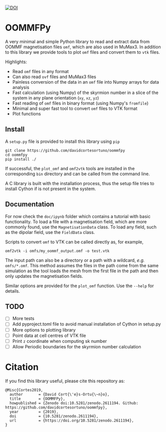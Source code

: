 [![DOI](https://zenodo.org/badge/DOI/10.5281/zenodo.2611194.svg)](https://doi.org/10.5281/zenodo.2611194)

# OOMMFPy

A very minimal and simple Python library to read and extract data from OOMMF
magnetisation files `omf`, which are also used in MuMax3. In addition to this
library we provide tools to plot `omf` files and convert them to `vtk` files.

Highlights:

- Read `omf` files in any format
- Can also read `ovf` files and MuMax3 files
- Painless conversion of the data in an `omf` file into Numpy arrays for data
  analysis
- Fast calculation (using Numpy) of the skyrmion number in a slice of the
  system in any plane orientation (`xy`, `xz`, `yz`)
- Fast reading of `omf` files in binary format (using Numpy's `fromfile`)
- Minimal and super fast tool to convert `omf` files to VTK format
- Plot functions

## Install

A `setup.py` file is provided to install this library using `pip`

    git clone https://github.com/davidcortesortuno/oommfpy
    cd oommfpy
    pip install ./

If successful, the `plot_omf` and `omf2vtk` tools are installed in the
corresponding `bin` directory and can be called from the command line.

A C library is built with the installation process, thus the setup file tries
to install Cython if is not present in the system.

## Documentation

For now check the `doc/ipynb` folder which contains a tutorial with basic
functionality. To load a file with a magnetisation field, which are more
commonly found, use the `MagnetisationData` class. To load any field, such as
the dipolar field, use the `FieldData` class.

Scripts to convert `omf` to VTK can be called directly as, for example,

```
omf2vtk -i omfs/my_oommf_output.omf -o test.vtk
```

The input path can also be a directory or a path with a wildcard, *e.g.*
`omfs/*.omf`. This method assumes the files in the path come from the same
simulation as the tool loads the mesh from the first file in the path and then
only updates the magnetisation fields.  

Similar options are provided for the `plot_omf` function. Use the `--help` for
details.

## TODO

- [ ] More tests
- [ ] Add pyproject.toml file to avoid manual installation of Cython in setup.py
- [ ] More options to plotting library
- [ ] Point data at cell centres of VTK file
- [ ] Print `z` coordinate when computing sk number
- [ ] Allow Periodic boundaries for the skyrmion number calculation

# Citation

If you find this library useful, please cite this repository as:

```
@Misc{Cortes2019,
  author       = {David Cort{\'e}s-Ortu{\~n}o},
  title        = {OOMMFPy},
  howpublished = {Zenodo doi:10.5281/zenodo.2611194. Github: https://github.com/davidcortesortuno/oommfpy},
  year         = {2019},
  doi          = {10.5281/zenodo.2611194},
  url          = {https://doi.org/10.5281/zenodo.2611194},
}
```
